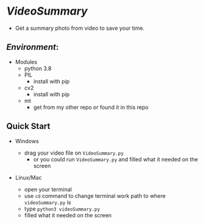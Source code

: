 # *VideoSummary*
 - Get a summary photo from video to save your time.

## _Environment_:
- Modules
  - python 3.8
  - PIL
    - install with pip
  - cv2
    - install with pip
  - mt
    - get from my other repo or found it in this repo

## Quick Start
- Windows
  - drag your video file on `VideoSummary.py`
    - or you could run `VideoSummary.py` and filled what it needed on the screen

- Linux/Mac
  - open your terminal
  - use `cd` command to change terminal work path to where `videoSummary.py` is
  - type `python3 videoSummary.py`
  - filled what it needed on the screen